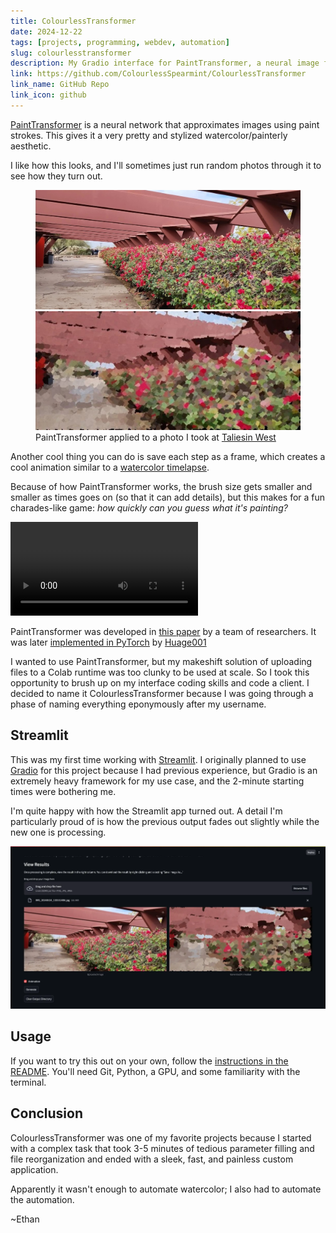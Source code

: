 ```yaml
---
title: ColourlessTransformer
date: 2024-12-22
tags: [projects, programming, webdev, automation]
slug: colourlesstransformer
description: My Gradio interface for PaintTransformer, a neural image filter that turns photos into paint timelapses
link: https://github.com/ColourlessSpearmint/ColourlessTransformer
link_name: GitHub Repo
link_icon: github
---
```


[PaintTransformer](https://github.com/Huage001/PaintTransformer) is a neural network that approximates images using paint strokes. This gives it a very pretty and stylized watercolor/painterly aesthetic.

I like how this looks, and I'll sometimes just run random photos through it to see how they turn out.

<figure>
    <div class="juxtapose-container">
        <div class="juxtapose long">
            <img src="https://raw.githubusercontent.com/ColourlessSpearmint/ColourlessTransformer/main/images/walkway.jpg" alt="A concrete walkway runs alongside a dense hedge of flowering bushes, all under a sleek red pergola.">
            <img src="https://raw.githubusercontent.com/ColourlessSpearmint/ColourlessTransformer/main/images/walkway_painttransformer.jpg" alt="A highly stylized watercolor of a concrete walkway runs alongside a dense hedge of flowering bushes, all under a sleek red pergola.">
        </div>
    </div>
    <figcaption>PaintTransformer applied to a photo I took at <a href="https://franklloydwright.org/taliesin-west/">Taliesin West</a></figcaption>
</figure>

Another cool thing you can do is save each step as a frame, which creates a cool animation similar to a [watercolor timelapse](https://youtu.be/1rc0qmqcqMY).

Because of how PaintTransformer works, the brush size gets smaller and smaller as times goes on (so that it can add details), but this makes for a fun charades-like game: *how quickly can you guess what it's painting?*

![A PaintTransformer timelapse of my Taliesin photo](https://raw.githubusercontent.com/ColourlessSpearmint/ColourlessTransformer/main/images/walkway.webm)

PaintTransformer was developed in [this paper](https://arxiv.org/abs/2108.03798) by a team of researchers. It was later [implemented in PyTorch](https://github.com/Huage001/PaintTransformer) by [Huage001](https://github.com/Huage001)

I wanted to use PaintTransformer, but my makeshift solution of uploading files to a Colab runtime was too clunky to be used at scale. So I took this opportunity to brush up on my interface coding skills and code a client. I decided to name it ColourlessTransformer because I was going through a phase of naming everything eponymously after my username.

## Streamlit

This was my first time working with [Streamlit](https://streamlit.io/). I originally planned to use [Gradio](https://www.gradio.app/) for this project because I had previous experience, but Gradio is an extremely heavy framework for my use case, and the 2-minute starting times were bothering me.

I'm quite happy with how the Streamlit app turned out. A detail I'm particularly proud of is how the previous output fades out slightly while the new one is processing.

![ColourlessTransformer Streamlit demo](/media/colourlesstransformer_streamlit.webp)

## Usage

If you want to try this out on your own, follow the [instructions in the README](https://github.com/ColourlessSpearmint/ColourlessTransformer?tab=readme-ov-file#usage). You'll need Git, Python, a GPU, and some familiarity with the terminal.

## Conclusion

ColourlessTransformer was one of my favorite projects because I started with a complex task that took 3-5 minutes of tedious parameter filling and file reorganization and ended with a sleek, fast, and painless custom application.

Apparently it wasn't enough to automate watercolor; I also had to automate the automation.

~Ethan
